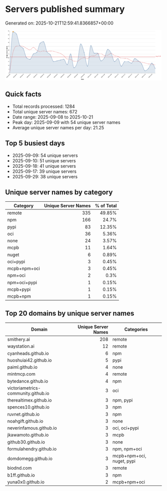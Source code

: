 # Servers published summary

Generated on: 2025-10-21T12:59:41.8366857+00:00

![Unique servers per day](servers-per-day.svg)

## Quick facts
- Total records processed: 1284
- Total unique server names: 672
- Date range: 2025-09-08 to 2025-10-21
- Peak day: 2025-09-09 with 54 unique server names
- Average unique server names per day: 21.25

## Top 5 busiest days
- 2025-09-09: 54 unique servers
- 2025-09-10: 51 unique servers
- 2025-09-18: 41 unique servers
- 2025-09-17: 39 unique servers
- 2025-09-29: 38 unique servers

## Unique server names by category

| Category | Unique Server Names | % of Total |
|----------|---------------------:|-----------:|
| remote | 335 | 49.85% |
| npm | 166 | 24.7% |
| pypi | 83 | 12.35% |
| oci | 36 | 5.36% |
| none | 24 | 3.57% |
| mcpb | 11 | 1.64% |
| nuget | 6 | 0.89% |
| oci+pypi | 3 | 0.45% |
| mcpb+npm+oci | 3 | 0.45% |
| npm+oci | 2 | 0.3% |
| npm+oci+pypi | 1 | 0.15% |
| mcpb+pypi | 1 | 0.15% |
| mcpb+npm | 1 | 0.15% |

## Top 20 domains by unique server names

| Domain | Unique Server Names | Categories |
|--------|---------------------:|------------|
| smithery.ai | 208 | remote |
| waystation.ai | 12 | remote |
| cyanheads.github.io | 6 | npm |
| huoshuiai42.github.io | 5 | pypi |
| paiml.github.io | 4 | none |
| mintmcp.com | 4 | remote |
| bytedance.github.io | 4 | npm |
| victoriametrics-community.github.io | 3 | oci |
| therealtimex.github.io | 3 | npm, pypi |
| spences10.github.io | 3 | npm |
| ruvnet.github.io | 3 | npm |
| noahgift.github.io | 3 | none |
| neverinfamous.github.io | 3 | oci, oci+pypi |
| jkawamoto.github.io | 3 | mcpb |
| github30.github.io | 3 | none |
| formulahendry.github.io | 3 | npm, npm+oci |
| domdomegg.github.io | 3 | mcpb+npm+oci, nuget, pypi |
| biodnd.com | 3 | remote |
| b1ff.github.io | 3 | npm |
| yuna0x0.github.io | 2 | mcpb+npm+oci |
